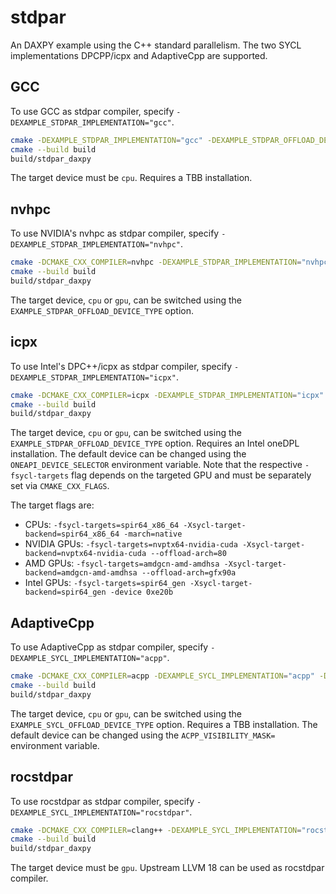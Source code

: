 # stdpar

An DAXPY example using the C++ standard parallelism.
The two SYCL implementations DPCPP/icpx and AdaptiveCpp are supported.

## GCC

To use GCC as stdpar compiler, specify `-DEXAMPLE_STDPAR_IMPLEMENTATION="gcc"`.

```bash
cmake -DEXAMPLE_STDPAR_IMPLEMENTATION="gcc" -DEXAMPLE_STDPAR_OFFLOAD_DEVICE_TYPE="cpu" -B build .
cmake --build build
build/stdpar_daxpy
```

The target device must be `cpu`.
Requires a TBB installation.

## nvhpc

To use NVIDIA's nvhpc as stdpar compiler, specify `-DEXAMPLE_STDPAR_IMPLEMENTATION="nvhpc"`.

```bash
cmake -DCMAKE_CXX_COMPILER=nvhpc -DEXAMPLE_STDPAR_IMPLEMENTATION="nvhpc" -DEXAMPLE_STDPAR_OFFLOAD_DEVICE_TYPE="gpu" -B build .
cmake --build build
build/stdpar_daxpy
```

The target device, `cpu` or `gpu`, can be switched using the `EXAMPLE_STDPAR_OFFLOAD_DEVICE_TYPE` option.

## icpx

To use Intel's DPC++/icpx as stdpar compiler, specify `-DEXAMPLE_STDPAR_IMPLEMENTATION="icpx"`.

```bash
cmake -DCMAKE_CXX_COMPILER=icpx -DEXAMPLE_STDPAR_IMPLEMENTATION="icpx" -DEXAMPLE_STDPAR_OFFLOAD_DEVICE_TYPE="gpu" -B build .
cmake --build build
build/stdpar_daxpy
```

The target device, `cpu` or `gpu`, can be switched using the `EXAMPLE_STDPAR_OFFLOAD_DEVICE_TYPE` option.
Requires an Intel oneDPL installation.
The default device can be changed using the `ONEAPI_DEVICE_SELECTOR` environment variable.
Note that the respective `-fsycl-targets` flag depends on the targeted GPU and must be separately set via
`CMAKE_CXX_FLAGS`.

The target flags are:

- CPUs: `-fsycl-targets=spir64_x86_64 -Xsycl-target-backend=spir64_x86_64 -march=native`
- NVIDIA GPUs: `-fsycl-targets=nvptx64-nvidia-cuda -Xsycl-target-backend=nvptx64-nvidia-cuda --offload-arch=80`
- AMD GPUs: `-fsycl-targets=amdgcn-amd-amdhsa -Xsycl-target-backend=amdgcn-amd-amdhsa --offload-arch=gfx90a`
- Intel GPUs: `-fsycl-targets=spir64_gen -Xsycl-target-backend=spir64_gen -device 0xe20b`

## AdaptiveCpp

To use AdaptiveCpp as stdpar compiler, specify `-DEXAMPLE_SYCL_IMPLEMENTATION="acpp"`.

```bash
cmake -DCMAKE_CXX_COMPILER=acpp -DEXAMPLE_SYCL_IMPLEMENTATION="acpp" -DEXAMPLE_STDPAR_OFFLOAD_DEVICE_TYPE="gpu" -B build .
cmake --build build
build/stdpar_daxpy
```

The target device, `cpu` or `gpu`, can be switched using the `EXAMPLE_SYCL_OFFLOAD_DEVICE_TYPE` option.
Requires a TBB installation.
The default device can be changed using the `ACPP_VISIBILITY_MASK=` environment variable.

## rocstdpar

To use rocstdpar as stdpar compiler, specify `-DEXAMPLE_SYCL_IMPLEMENTATION="rocstdpar"`.

```bash
cmake -DCMAKE_CXX_COMPILER=clang++ -DEXAMPLE_SYCL_IMPLEMENTATION="rocstdpar" -DEXAMPLE_STDPAR_OFFLOAD_DEVICE_TYPE="gpu" -B build .
cmake --build build
build/stdpar_daxpy
```

The target device must be `gpu`.
Upstream LLVM 18 can be used as rocstdpar compiler. 